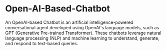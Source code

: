 # Open-AI-Based-Chatbot
An OpenAI-based Chatbot is an artificial intelligence-powered conversational agent developed using OpenAI's language models, such as GPT (Generative Pre-trained Transformer). These chatbots leverage natural language processing (NLP) and machine learning to understand, generate, and respond to text-based queries.

